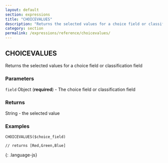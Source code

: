 ```yaml
---
layout: default
section: expressions
title: "CHOICEVALUES"
description: "Returns the selected values for a choice field or classification field"
category: section
permalink: /expressions/reference/choicevalues/
---
```


## CHOICEVALUES

Returns the selected values for a choice field or classification field

### Parameters

`field` Object (__required__) - The choice field or classification field

### Returns

String - the selected value

### Examples

~~~
CHOICEVALUES($choice_field)

// returns [Red,Green,Blue]
~~~
{: .language-js}